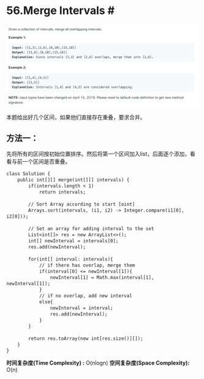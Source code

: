 # 56.Merge Intervals \#

![](.gitbook/assets/image%20%2842%29.png)

本题给出好几个区间，如果他们直接存在重叠，要求合并。

## 方法一：

先将所有的区间按初始位置排序。然后将第一个区间加入list，后面逐个添加，看看与前一个区间是否重叠。

```text
class Solution {
    public int[][] merge(int[][] intervals) {
        if(intervals.length < 1)
            return intervals;
        
        // Sort Array according to start [oint]
        Arrays.sort(intervals, (i1, i2) -> Integer.compare(i1[0], i2[0]));
        
        // Set an array for adding interval to the set
        List<int[]> res = new ArrayList<>();
        int[] newInterval = intervals[0];
        res.add(newInterval);
        
        for(int[] interval: intervals){
            // if there has overlap, merge them
            if(interval[0] <= newInterval[1]){
                newInterval[1] = Math.max(interval[1], newInterval[1]);
            }
            // if no overlap, add new interval
            else{
                newInterval = interval;
                res.add(newInterval);
            }
        }
        
        return res.toArray(new int[res.size()][]);
    }
}
```

**时间复杂度\(Time Complexity\) :** O\(nlogn\)          **空间复杂度\(Space Complexity\):** O\(n\)


